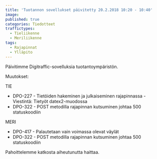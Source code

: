 ```yaml
---
title: 'Tuotannon sovellukset päivitetty 20.2.2018 10:20 - 10:40'
image: 
published: true
categories: Tiedotteet
traffictypes:
  - Tieliikenne
  - Meriliikenne
tags:
  - Rajapinnat
  - Ylläpito
---
```


Päivitimme Digitraffic-sovelluksia tuotantoympäristön.

Muutokset:

TIE
 - DPO-227 - Tietöiden hakeminen ja julkaiseminen rajapinnassa - Viestintä: Tietyöt datex2-muodossa
 - DPO-322 - POST metodilla rajapinnan kutsuminen johtaa 500 statuskoodiin

MERI
 - DPO-417 - Palautetaan vain voimassa olevat väylät
 - DPO-322 - POST metodilla rajapinnan kutsuminen johtaa 500 statuskoodiin

Pahoittelemme katkosta aiheutunutta haittaa.

